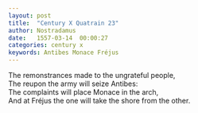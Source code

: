 ```yaml
---
layout: post
title:  "Century X Quatrain 23"
author: Nostradamus
date:   1557-03-14  00:00:27
categories: century x
keywords: Antibes Monace Fréjus
---
```

The remonstrances made to the ungrateful people,  
The reupon the army will seize Antibes:  
The complaints will place Monace in the arch,  
And at Fréjus the one will take the shore from the other.
